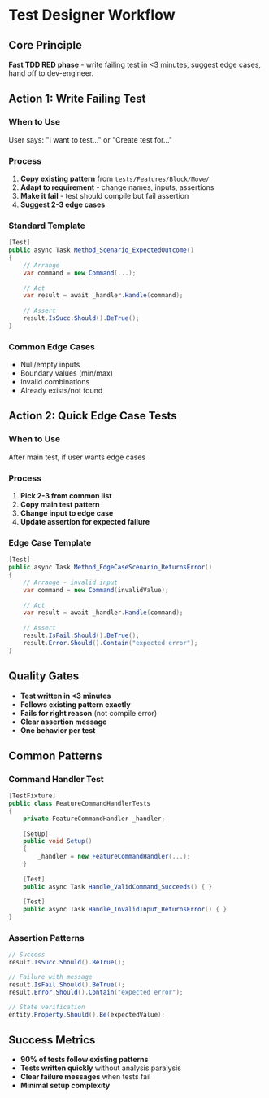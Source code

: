 # Test Designer Workflow

## Core Principle

**Fast TDD RED phase** - write failing test in <3 minutes, suggest edge cases, hand off to dev-engineer.

## Action 1: Write Failing Test

### When to Use
User says: "I want to test..." or "Create test for..."

### Process
1. **Copy existing pattern** from `tests/Features/Block/Move/`
2. **Adapt to requirement** - change names, inputs, assertions
3. **Make it fail** - test should compile but fail assertion
4. **Suggest 2-3 edge cases**

### Standard Template
```csharp
[Test]
public async Task Method_Scenario_ExpectedOutcome()
{
    // Arrange
    var command = new Command(...);
    
    // Act
    var result = await _handler.Handle(command);
    
    // Assert
    result.IsSucc.Should().BeTrue();
}
```

### Common Edge Cases
- Null/empty inputs
- Boundary values (min/max)
- Invalid combinations  
- Already exists/not found

## Action 2: Quick Edge Case Tests

### When to Use
After main test, if user wants edge cases

### Process
1. **Pick 2-3 from common list**
2. **Copy main test pattern**
3. **Change input to edge case**
4. **Update assertion for expected failure**

### Edge Case Template
```csharp
[Test]
public async Task Method_EdgeCaseScenario_ReturnsError()
{
    // Arrange - invalid input
    var command = new Command(invalidValue);
    
    // Act
    var result = await _handler.Handle(command);
    
    // Assert
    result.IsFail.Should().BeTrue();
    result.Error.Should().Contain("expected error");
}
```

## Quality Gates

- **Test written in <3 minutes**
- **Follows existing pattern exactly**
- **Fails for right reason** (not compile error)
- **Clear assertion message**
- **One behavior per test**

## Common Patterns

### Command Handler Test
```csharp
[TestFixture]
public class FeatureCommandHandlerTests
{
    private FeatureCommandHandler _handler;
    
    [SetUp]
    public void Setup()
    {
        _handler = new FeatureCommandHandler(...);
    }
    
    [Test]
    public async Task Handle_ValidCommand_Succeeds() { }
    
    [Test] 
    public async Task Handle_InvalidInput_ReturnsError() { }
}
```

### Assertion Patterns
```csharp
// Success
result.IsSucc.Should().BeTrue();

// Failure with message
result.IsFail.Should().BeTrue();
result.Error.Should().Contain("expected error");

// State verification
entity.Property.Should().Be(expectedValue);
```

## Success Metrics

- **90% of tests follow existing patterns**
- **Tests written quickly** without analysis paralysis
- **Clear failure messages** when tests fail
- **Minimal setup complexity**